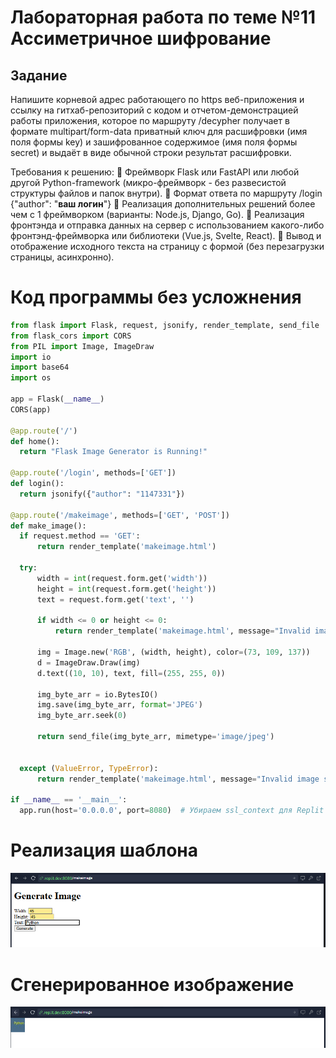 # Лабораторная работа по теме №11 Ассиметричное шифрование 

## Задание 
Напишите корневой адрес работающего по https веб-приложения и ссылку на гитхаб-репозиторий с кодом и отчетом-демонстрацией работы приложения, которое по маршруту /decypher получает в формате multipart/form-data приватный ключ для расшифровки (имя поля формы key) и зашифрованное содержимое (имя поля формы secret) и выдаёт в виде обычной строки результат расшифровки.

Требования к решению: 
:small_red_triangle:  Фреймворк Flask или FastAPI или любой другой Python-framework (микро-фреймворк - без развесистой структуры файлов и папок внутри). 
:small_red_triangle:  Формат ответа по маршруту /login {"author": "__ваш логин__"}
:small_red_triangle:  Реализация дополнительных решений более чем с 1 фреймворком (варианты: Node.js, Django, Go). 
:small_red_triangle:  Реализация фронтэнда и отправка данных на сервер с использованием какого-либо фронтэнд-фреймворка или библиотеки (Vue.js, Svelte, React).
:small_red_triangle:  Вывод и отображение исходного текста на страницу с формой (без перезагрузки страницы, асинхронно).

# Код программы без усложнения
  ```python
from flask import Flask, request, jsonify, render_template, send_file
from flask_cors import CORS  
from PIL import Image, ImageDraw
import io
import base64
import os

app = Flask(__name__)
CORS(app)  

@app.route('/')
def home():
    return "Flask Image Generator is Running!"

@app.route('/login', methods=['GET'])
def login():
    return jsonify({"author": "1147331"})

@app.route('/makeimage', methods=['GET', 'POST'])
def make_image():
    if request.method == 'GET':
        return render_template('makeimage.html')

    try:
        width = int(request.form.get('width'))
        height = int(request.form.get('height'))
        text = request.form.get('text', '')

        if width <= 0 or height <= 0:
            return render_template('makeimage.html', message="Invalid image size")

        img = Image.new('RGB', (width, height), color=(73, 109, 137))
        d = ImageDraw.Draw(img)
        d.text((10, 10), text, fill=(255, 255, 0))

        img_byte_arr = io.BytesIO()
        img.save(img_byte_arr, format='JPEG')
        img_byte_arr.seek(0)

        return send_file(img_byte_arr, mimetype='image/jpeg')


    except (ValueError, TypeError):
        return render_template('makeimage.html', message="Invalid image size")

if __name__ == '__main__':
    app.run(host='0.0.0.0', port=8080)  # Убираем ssl_context для Replit
  ```
# Реализация шаблона 
![скриншот](https://github.com/BlohinaValeria/Computer-workshop-IVT/blob/main/LR%2010/replit.png)

# Сгенерированное изображение 
![скриншот](https://github.com/BlohinaValeria/Computer-workshop-IVT/blob/main/LR%2010/generate.png)
